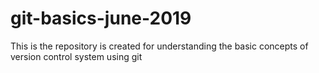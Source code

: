 # git-basics-june-2019
This is the repository is created for understanding the basic concepts of version control system using git
